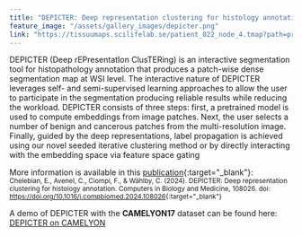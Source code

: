 ```yaml
---
title: "DEPICTER: Deep representation clustering for histology annotation"
feature_image: "/assets/gallery_images/depicter.png"
link: "https://tissuumaps.scilifelab.se/patient_022_node_4.tmap?path=private/DEPICTER/camelyon"
---
```


DEPICTER (Deep rEPresentatIon ClusTERing) is an interactive segmentation tool for histopathology annotation that produces a patch-wise dense segmentation map at WSI level. The interactive nature of DEPICTER leverages self- and semi-supervised learning approaches to allow the user to participate in the segmentation producing reliable results while reducing the workload. DEPICTER consists of three steps: first, a pretrained model is used to compute embeddings from image patches. Next, the user selects a number of benign and cancerous patches from the multi-resolution image. Finally, guided by the deep representations, label propagation is achieved using our novel seeded iterative clustering method or by directly interacting with the embedding space via feature space gating

More information is available in this [publication](https://doi.org/10.1016/j.compbiomed.2024.108026){:target="_blank"}: \
<small>Chelebian, E., Avenel, C., Ciompi, F., & Wählby, C. (2024). DEPICTER: Deep representation clustering for histology annotation. Computers in Biology and Medicine, 108026.  doi: <https://doi.org/10.1016/j.compbiomed.2024.108026>{:target="_blank"}</small>

A demo of DEPICTER with the **CAMELYON17** dataset can be found here: <a href='https://tissuumaps.scilifelab.se/patient_022_node_4.tmap?path=private/DEPICTER/camelyon' target="_blank" class="button">DEPICTER on CAMELYON</a> \
<small>
